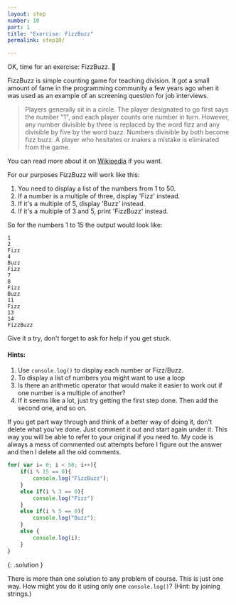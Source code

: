 ```yaml
---
layout: step
number: 10
part: 1
title: "Exercise: FizzBuzz"
permalink: step10/

---
```

OK, time for an exercise: FizzBuzz.  :tada:

FizzBuzz is simple counting game for teaching division. It got a small amount of fame in the programming community a few years ago when it was used as an example of an screening question for job interviews.  

> Players generally sit in a circle. The player designated to go first says the number "1", and each player counts one number in turn. However, any number divisible by three is replaced by the word fizz and any divisible by five by the word buzz. Numbers divisible by both become fizz buzz. A player who hesitates or makes a mistake is eliminated from the game.

You can read more about it on [Wikipedia](https://en.wikipedia.org/wiki/Fizz_buzz) if you want.

For our purposes FizzBuzz will work like this:

1. You need to display a list of the numbers from 1 to 50.
2. If a number is a multiple of three, display 'Fizz' instead.
3. If it's a multiple of 5, display 'Buzz' instead.
4. If it's a multiple of 3 and 5, print 'FizzBuzz' instead.

So for the numbers 1 to 15 the output would look like:

```
1
2
Fizz
4
Buzz
Fizz
7
8
Fizz
Buzz
11
Fizz
13
14
FizzBuzz
```

Give it a try, don't forget to ask for help if you get stuck.

#### Hints:

1. Use `console.log()` to display each number or Fizz/Buzz.
2. To display a list of numbers you might want to use a loop
3. Is there an arithmetic operator that would make it easier to work out if one number is a multiple of another?
4. If it seems like a lot, just try getting the first step done.  Then add the second one, and so on.

If you get part way through and think of a better way of doing it, don't delete what you've done.  Just comment it out and start again under it.  This way you will be able to refer to your original if you need to.  My code is always a mess of commented out attempts before I figure out the answer and then I delete all the old comments.

```javascript
for( var i= 0; i < 50; i++){
    if(i % 15 == 0){
        console.log("FizzBuzz");
    }
    else if(i % 3 == 0){
        console.log("Fizz")
    }
    else if(i % 5 == 0){
        console.log("Buzz");
    }
    else {
        console.log(i);
    }
}
```
{: .solution }


There is more than one solution to any problem of course.  This is just one way.  How might you do it using only one `console.log()`? (Hint: by joining strings.) 
